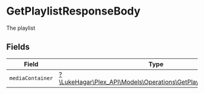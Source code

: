 # GetPlaylistResponseBody

The playlist


## Fields

| Field                                                                                                                    | Type                                                                                                                     | Required                                                                                                                 | Description                                                                                                              |
| ------------------------------------------------------------------------------------------------------------------------ | ------------------------------------------------------------------------------------------------------------------------ | ------------------------------------------------------------------------------------------------------------------------ | ------------------------------------------------------------------------------------------------------------------------ |
| `mediaContainer`                                                                                                         | [?\LukeHagar\Plex_API\Models\Operations\GetPlaylistMediaContainer](../../Models/Operations/GetPlaylistMediaContainer.md) | :heavy_minus_sign:                                                                                                       | N/A                                                                                                                      |